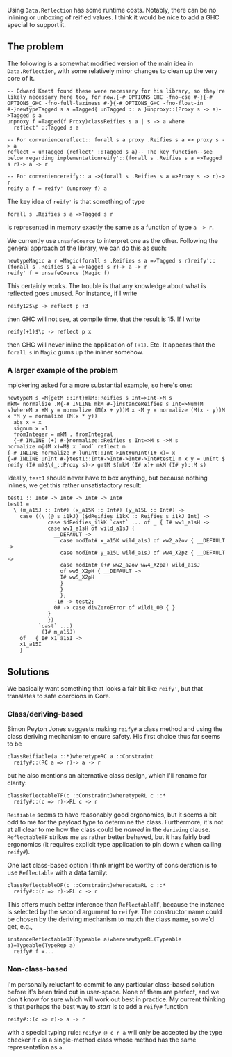 
Using `Data.Reflection` has some runtime costs. Notably, there can be no inlining or unboxing of reified values. I think it would be nice to add a GHC special to support it.

## The problem


The following is a somewhat modified version of the main idea in `Data.Reflection`, with some relatively minor changes to clean up the very core of it.

```
-- Edward Kmett found these were necessary for his library, so they're likely necessary here too, for now.{-# OPTIONS_GHC -fno-cse #-}{-# OPTIONS_GHC -fno-full-laziness #-}{-# OPTIONS_GHC -fno-float-in #-}newtypeTagged s a =Tagged{ unTagged :: a }unproxy::(Proxy s -> a)->Tagged s a
unproxy f =Tagged(f Proxy)classReifies s a | s -> a where
  reflect' ::Tagged s a

-- For conveniencereflect:: forall s a proxy .Reifies s a => proxy s -> a
reflect_= unTagged (reflect' ::Tagged s a)-- The key function--see below regarding implementationreify'::(forall s .Reifies s a =>Tagged s r)-> a -> r

-- For conveniencereify:: a ->(forall s .Reifies s a =>Proxy s -> r)-> r
reify a f = reify' (unproxy f) a
```


The key idea of `reify'` is that something of type

```
forall s .Reifies s a =>Tagged s r
```


is represented in memory exactly the same as a function of type `a -> r`.


We currently use `unsafeCoerce` to interpret one as the other. Following the general approach of the library, we can do this as such:

```
newtypeMagic a r =Magic(forall s .Reifies s a =>Tagged s r)reify'::(forall s .Reifies s a =>Tagged s r)-> a -> r
reify' f = unsafeCoerce (Magic f)
```


This certainly works. The trouble is that any knowledge about what is reflected goes unused. For instance, if I write

```
reify12$\p -> reflect p +3
```


then GHC will not see, at compile time, that the result is 15. If I write

```
reify(+1)$\p -> reflect p x
```


then GHC will never inline the application of `(+1)`. Etc. It appears that the `forall s` in `Magic` gums up the inliner somehow.

### A larger example of the problem


mpickering asked for a more substantial example, so here's one:

```
newtypeM s =M{getM ::Int}mkM::Reifies s Int=>Int->M s
mkM= normalize .M{-# INLINE mkM #-}instanceReifies s Int=>Num(M s)whereM x +M y = normalize (M(x + y))M x -M y = normalize (M(x - y))M x *M y = normalize (M(x * y))
  abs x = x
  signum x =1
  fromInteger = mkM . fromIntegral
  {-# INLINE (+) #-}normalize::Reifies s Int=>M s ->M s
normalize m@(M x)=M$ x `mod` reflect m
{-# INLINE normalize #-}unInt::Int->Int#unInt(I# x)= x
{-# INLINE unInt #-}test1::Int#->Int#->Int#->Int#test1 m x y = unInt $ reify (I# m)$\(_::Proxy s)-> getM $(mkM (I# x)+ mkM (I# y)::M s)
```


Ideally, `test1` should never have to box anything, but because nothing inlines, we get this rather unsatisfactory result:

```wiki
test1 :: Int# -> Int# -> Int# -> Int#
test1 =
  \ (m_a15J :: Int#) (x_a15K :: Int#) (y_a15L :: Int#) ->
    case ((\ (@ s_i1kJ) ($dReifies_i1kK :: Reifies s_i1kJ Int) ->
             case $dReifies_i1kK `cast` ... of _ { I# ww1_a1sH ->
             case ww1_a1sH of wild_a1sJ {
               __DEFAULT ->
                 case modInt# x_a15K wild_a1sJ of ww2_a2ov { __DEFAULT ->
                 case modInt# y_a15L wild_a1sJ of ww4_X2pz { __DEFAULT ->
                 case modInt# (+# ww2_a2ov ww4_X2pz) wild_a1sJ
                 of ww5_X2pH { __DEFAULT ->
                 I# ww5_X2pH
                 }
                 }
                 };
               -1# -> test2;
               0# -> case divZeroError of wild1_00 { }
             }
             })
          `cast` ...)
           (I# m_a15J)
    of _ { I# x1_a15I ->
    x1_a15I
    }
```

## Solutions


We basically want something that looks a fair bit like `reify'`, but that translates to safe coercions in Core.

### Class/deriving-based


Simon Peyton Jones suggests making `reify#` a class method and using the class deriving mechanism to ensure safety. His first choice thus far seems to be

```
classReifiable(a ::*)wheretypeRC a ::Constraint
  reify#::(RC a => r)-> a -> r
```


but he also mentions an alternative class design, which I'll rename for clarity:

```
classReflectableTF(c ::Constraint)wheretypeRL c ::*
  reify#::(c => r)->RL c -> r
```

`Reifiable` seems to have reasonably good ergonomics, but it seems a bit odd to me for the payload type to determine the class. Furthermore, it's not at all clear to me how the class could be *named* in the `deriving` clause. `ReflectableTF` strikes me as rather better behaved, but it has fairly bad ergonomics (it requires explicit type application to pin down `c` when calling `reify#`).


One last class-based option I think might be worthy of consideration is to use `Reflectable` with a data family:

```
classReflectableDF(c ::Constraint)wheredataRL c ::*
  reify#::(c => r)->RL c -> r
```


This offers much better inference than `ReflectableTF`, because the instance is selected by the second argument to `reify#`. The constructor name could be chosen by the deriving mechanism to match the class name, so we'd get, e.g.,

```
instanceReflectableDF(Typeable a)wherenewtypeRL(Typeable a)=Typeable(TypeRep a)
  reify# f =...
```

### Non-class-based


I'm personally reluctant to commit to any particular class-based solution before it's been tried out in user-space. None of them are perfect, and we don't know for sure which will work out best in practice. My current thinking is that perhaps the best way to *start* is to add a `reify#` function

```
reify#::(c => r)-> a -> r
```


with a special typing rule: `reify# @ c r a` will only be accepted by the type checker if `c` is a single-method class whose method has the same representation as `a`.
